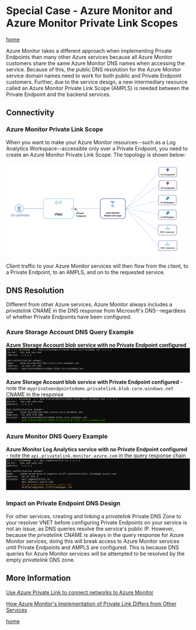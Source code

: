 # Special Case - Azure Monitor and Azure Monitor Private Link Scopes

[home](./readme.md)

Azure Monitor takes a different approach when implementing Private Endpoints than many other Azure services because all Azure Monitor customers share the same Azure Monitor DNS names when accessing the service. Because of this, the public DNS resolution for the Azure Monitor service domain names need to work for both public and Private Endpoint customers. Further, due to the service design, a new intermediary resource called an Azure Monitor Private Link Scope (AMPLS) is needed between the Private Endpoint and the backend services.

## Connectivity

### Azure Monitor Private Link Scope

When you want to make your Azure Monitor resources--such as a Log Analytics Workspace--accessible only over a Private Endpoint, you need to create an Azure Monitor Private Link Scope. The topology is shown below:

![Azure Monitor Private Link Scope Topology](img/ampls-basic-topology.png)

Client traffic to your Azure Monitor services will then flow from the client, to a Private Endpoint, to an AMPLS, and on to the requested service.

## DNS Resolution

Different from other Azure services, Azure Monitor always includes a *privatelink* CNAME in the DNS response from Microsoft's DNS--regardless of whether Private Endpoints have been configured.

### Azure Storage Account DNS Query Example

**Azure Storage Account blob service with no Private Endpoint configured**
![Azure Storage Account Blob Service NSLookup with No Private Endpoints](img/nslookup-storage-account-no-pe.png)

**Azure Storage Account blob service with Private Endpoint configured** - note the `myprivateendpointsdemo.privatelink.blob.core.windows.net` CNAME in the response
![Azure Storage Account Blob Service NSLookup with Private Endpoints](img/nslookup-storage-account-with-pe.png)

### Azure Monitor DNS Query Example

**Azure Monitor Log Analytics service with no Private Endpoint configured** - note the `api.privatelink.monitor.azure.com` in the query response chain
![Azure Log Analytics Service NSLookup with No Private Endpoints](img/nslookup-ampls-no-pe.png)

### Impact on Private Endpoint DNS Design

For other services, creating and linking a *privatelink* Private DNS Zone to your resolver VNET before configuring Private Endpoints on your service is not an issue, as DNS queries resolve the service's public IP. However, because the *privatelink* CNAME is always in the query response for Azure Monitor services, doing this will break access to Azure Monitor services until Private Endpoints and AMPLS are configured. This is because DNS queries for Azure Monitor services will be attempted to be resolved by the empty *privatelink* DNS zone.

## More Information

[Use Azure Private Link to connect networks to Azure Monitor](https://learn.microsoft.com/azure/azure-monitor/logs/private-link-security)

[How Azure Monitor's Implementation of Private Link Differs from Other Services](https://techcommunity.microsoft.com/t5/fasttrack-for-azure/how-azure-monitor-s-implementation-of-private-link-differs-from/ba-p/3608938)

[home](./readme.md)
